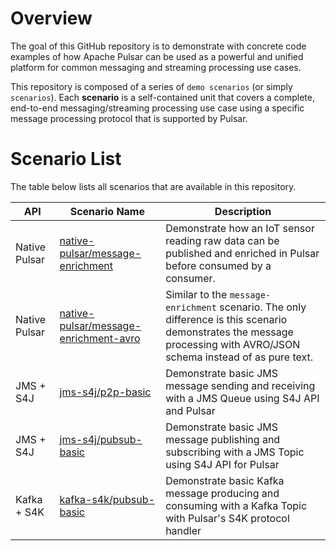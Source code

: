 # Overview

The goal of this GitHub repository is to demonstrate with concrete code examples of how Apache Pulsar can be used as a powerful and unified platform for common messaging and streaming processing use cases. 

This repository is composed of a series of `demo scenarios` (or simply `scenarios`). Each **scenario** is a self-contained unit that covers a complete, end-to-end messaging/streaming processing use case using a specific message processing protocol that is supported by Pulsar.

# Scenario List

The table below lists all scenarios that are available in this repository.

| API | Scenario Name | Description |
| --- | ------------- | ----------- |
| Native Pulsar | [native-pulsar/message-enrichment](scenarios/native-pulsar/message-enrichment/README.md) | Demonstrate how an IoT sensor reading raw data can be published and enriched in Pulsar before consumed by a consumer. |
| Native Pulsar | [native-pulsar/message-enrichment-avro](scenarios/native-pulsar/message-enrichment-avro/README.md) | Similar to the `message-enrichment` scenario. The only difference is this scenario demonstrates the message processing with AVRO/JSON schema instead of as pure text. |
| JMS + S4J | [jms-s4j/p2p-basic](scenarios/jms-s4j/p2p-basic/README.md) | Demonstrate basic JMS message sending and receiving with a JMS Queue using S4J API and Pulsar |
| JMS + S4J | [jms-s4j/pubsub-basic](scenarios/jms-s4j/pubsub-basic/README.md) | Demonstrate basic JMS message publishing and subscribing with a JMS Topic using S4J API for Pulsar |
| Kafka + S4K | [kafka-s4k/pubsub-basic](scenarios/kafka-s4k/pubsub-basic/README.md) | Demonstrate basic Kafka message producing and consuming with a Kafka Topic with Pulsar's S4K protocol handler |